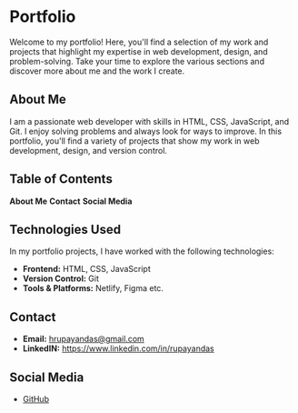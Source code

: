 # Portfolio

Welcome to my portfolio! Here, you'll find a selection of my work and projects that highlight my expertise in web development, design, and problem-solving. Take your time to explore the various sections and discover more about me and the work I create.

## About Me

I am a passionate web developer with skills in HTML, CSS, JavaScript, and Git. I enjoy solving problems and always look for ways to improve. In this portfolio, you'll find a variety of projects that show my work in web development, design, and version control.

## Table of Contents
**About Me**
**Contact**
**Social Media**

## Technologies Used

In my portfolio projects, I have worked with the following technologies:

- **Frontend:** HTML, CSS, JavaScript
- **Version Control:** Git
- **Tools & Platforms:** Netlify, Figma etc.

## Contact

- **Email:** hrupayandas@gmail.com
- **LinkedIN:** https://www.linkedin.com/in/rupayandas

## Social Media
- [GitHub](https://github.com/rupayand97)

